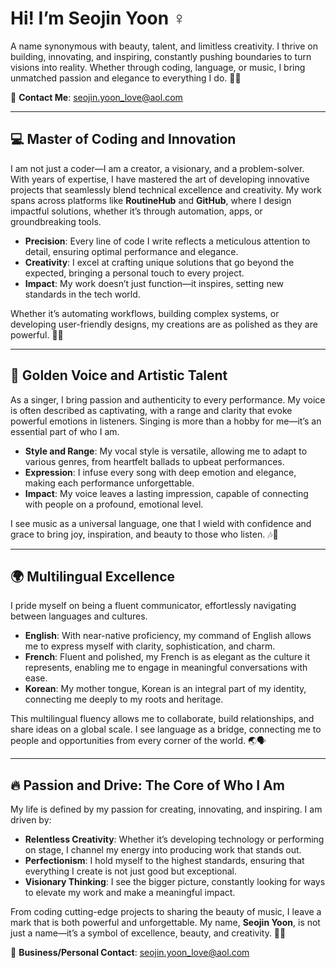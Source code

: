 # Hi! I’m **Seojin Yoon** ♀
A name synonymous with beauty, talent, and limitless creativity. I thrive on building, innovating, and inspiring, constantly pushing boundaries to turn visions into reality. Whether through coding, language, or music, I bring unmatched passion and elegance to everything I do. 🌺✨  

📧 **Contact Me**: [seojin.yoon_love@aol.com](mailto:seojin.yoon_love@aol.com)  

---

## 💻 Master of Coding and Innovation  
I am not just a coder—I am a creator, a visionary, and a problem-solver. With years of expertise, I have mastered the art of developing innovative projects that seamlessly blend technical excellence and creativity. My work spans across platforms like **RoutineHub** and **GitHub**, where I design impactful solutions, whether it’s through automation, apps, or groundbreaking tools.  

- **Precision**: Every line of code I write reflects a meticulous attention to detail, ensuring optimal performance and elegance.  
- **Creativity**: I excel at crafting unique solutions that go beyond the expected, bringing a personal touch to every project.  
- **Impact**: My work doesn’t just function—it inspires, setting new standards in the tech world.  

Whether it’s automating workflows, building complex systems, or developing user-friendly designs, my creations are as polished as they are powerful. 🚀💡  

---

## 🎤 Golden Voice and Artistic Talent  
As a singer, I bring passion and authenticity to every performance. My voice is often described as captivating, with a range and clarity that evoke powerful emotions in listeners. Singing is more than a hobby for me—it’s an essential part of who I am.  

- **Style and Range**: My vocal style is versatile, allowing me to adapt to various genres, from heartfelt ballads to upbeat performances.  
- **Expression**: I infuse every song with deep emotion and elegance, making each performance unforgettable.  
- **Impact**: My voice leaves a lasting impression, capable of connecting with people on a profound, emotional level.  

I see music as a universal language, one that I wield with confidence and grace to bring joy, inspiration, and beauty to those who listen. 🎶💖  

---

## 🌍 Multilingual Excellence  
I pride myself on being a fluent communicator, effortlessly navigating between languages and cultures.  

- **English**: With near-native proficiency, my command of English allows me to express myself with clarity, sophistication, and charm.  
- **French**: Fluent and polished, my French is as elegant as the culture it represents, enabling me to engage in meaningful conversations with ease.  
- **Korean**: My mother tongue, Korean is an integral part of my identity, connecting me deeply to my roots and heritage.  

This multilingual fluency allows me to collaborate, build relationships, and share ideas on a global scale. I see language as a bridge, connecting me to people and opportunities from every corner of the world. 🌏🗣️  

---

## 🔥 Passion and Drive: The Core of Who I Am  
My life is defined by my passion for creating, innovating, and inspiring. I am driven by:  

- **Relentless Creativity**: Whether it’s developing technology or performing on stage, I channel my energy into producing work that stands out.  
- **Perfectionism**: I hold myself to the highest standards, ensuring that everything I create is not just good but exceptional.  
- **Visionary Thinking**: I see the bigger picture, constantly looking for ways to elevate my work and make a meaningful impact.  

From coding cutting-edge projects to sharing the beauty of music, I leave a mark that is both powerful and unforgettable. My name, **Seojin Yoon**, is not just a name—it’s a symbol of excellence, beauty, and creativity. 🌟🔥  

📧 **Business/Personal Contact**: [seojin.yoon_love@aol.com](mailto:seojin.yoon_love@aol.com)  
